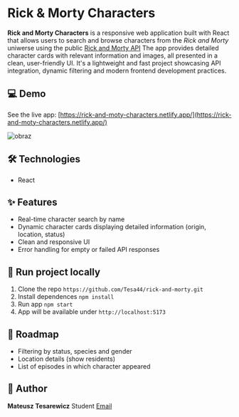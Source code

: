 # Rick & Morty Characters

**Rick and Morty Characters** is a responsive web application built with React that allows users
to search and browse characters from the  *Rick and Morty* uniwerse using the public [Rick and Morty API](https://rickandmortyapi.com/)
The app provides detailed character cards with relevant information and images, all presented in a clean, user-friendly UI. It's a lightweight
and fast project showcasing API integration, dynamic filtering and modern frontend development practices.

## 💻 Demo
See the live app: [https://rick-and-moty-characters.netlify.app/](https://rick-and-moty-characters.netlify.app/)

![obraz](https://github.com/user-attachments/assets/4693fb50-1671-4efe-9df2-73d3e192a879)

## 🛠 Technologies

- React

## ✨ Features

- Real-time character search by name
- Dynamic character cards displaying detailed information (origin, location, status)
- Clean and responsive UI
- Error handling for empty or failed API responses

## 🚀 Run project locally
1. Clone the repo `https://github.com/Tesa44/rick-and-morty.git`
2. Install dependences `npm install`
3. Run app `npm start`
4. App will be available under `http://localhost:5173`

## 📌 Roadmap
- Filtering by status, species and gender
- Location details (show residents)
- List of episodes in which character appeared

## 👤 Author

**Mateusz Tesarewicz**
Student
[Email](mailto:mateusz.tesarewicz123@gmail.com)


